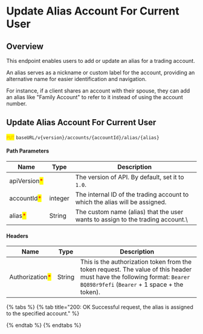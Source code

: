 # Update Alias Account For Current User

## Overview

This endpoint enables users to add or update an alias for a trading account.

An alias serves as a nickname or custom label for the account, providing an alternative name for easier identification and navigation.

For instance, if a client shares an account with their spouse, they can add an alias like "Family Account" to refer to it instead of using the account number.

## Update Alias Account For Current User

<mark style="color:orange;">`PUT`</mark> `baseURL/v{version}/accounts/{accountId}/alias/{alias}`

#### Path Parameters

| Name                                         | Type    | Description                                                                     |
| -------------------------------------------- | ------- | ------------------------------------------------------------------------------- |
| apiVersion<mark style="color:red;">\*</mark> |         | The version of API. By default, set it to `1.0`.                                |
| accountId<mark style="color:red;">\*</mark>  | integer | The internal ID of the trading account to which the alias will be assigned.     |
| alias<mark style="color:red;">\*</mark>      | String  | The custom name (alias) that the user wants to assign to the trading account.\\ |

#### Headers

| Name                                            | Type   | Description                                                                                                                                                             |
| ----------------------------------------------- | ------ | ----------------------------------------------------------------------------------------------------------------------------------------------------------------------- |
| Authorization<mark style="color:red;">\*</mark> | String | This is the authorization token from the token request. The value of this header must have the following format: `Bearer BQ898r9fefi` (`Bearer` + 1 space + the token). |

{% tabs %}
{% tab title="200: OK Successful request, the alias is assigned to the specified account." %}

{% endtab %}
{% endtabs %}
